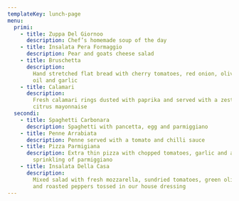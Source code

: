 ```yaml
---
templateKey: lunch-page
menu:
  primi:
    - title: Zuppa Del Giornoo
      description: Chef’s homemade soup of the day
    - title: Insalata Pera Formaggio
      description: Pear and goats cheese salad
    - title: Bruschetta
      description:
        Hand stretched flat bread with cherry tomatoes, red onion, olive
        oil and garlic
    - title: Calamari
      description:
        Fresh calamari rings dusted with paprika and served with a zesty
        citrus mayonnaise
  secondi:
    - title: Spaghetti Carbonara
      description: Spaghetti with pancetta, egg and parmiggiano
    - title: Penne Arrabiata
      description: Penne served with a tomato and chilli sauce
    - title: Pizza Parmigiana
      description: Extra thin pizza with chopped tomatoes, garlic and a generous
        sprinkling of parmiggiano
    - title: Insalata Della Casa
      description:
        Mixed salad with fresh mozzarella, sundried tomatoes, green olives
        and roasted peppers tossed in our house dressing
---
```

